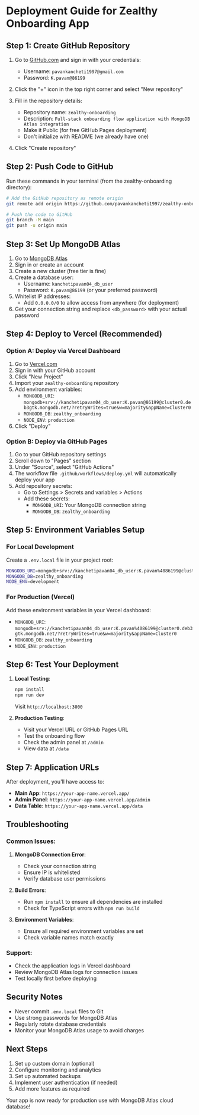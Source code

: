 # Deployment Guide for Zealthy Onboarding App

## Step 1: Create GitHub Repository

1. Go to [GitHub.com](https://github.com) and sign in with your credentials:
   - Username: `pavankancheti1997@gmail.com`
   - Password: `K.pavan@86199`

2. Click the "+" icon in the top right corner and select "New repository"

3. Fill in the repository details:
   - Repository name: `zealthy-onboarding`
   - Description: `Full-stack onboarding flow application with MongoDB Atlas integration`
   - Make it Public (for free GitHub Pages deployment)
   - Don't initialize with README (we already have one)

4. Click "Create repository"

## Step 2: Push Code to GitHub

Run these commands in your terminal (from the zealthy-onboarding directory):

```bash
# Add the GitHub repository as remote origin
git remote add origin https://github.com/pavankancheti1997/zealthy-onboarding.git

# Push the code to GitHub
git branch -M main
git push -u origin main
```

## Step 3: Set Up MongoDB Atlas

1. Go to [MongoDB Atlas](https://www.mongodb.com/atlas)
2. Sign in or create an account
3. Create a new cluster (free tier is fine)
4. Create a database user:
   - Username: `kanchetipavan04_db_user`
   - Password: `K.pavan@86199` (or your preferred password)
5. Whitelist IP addresses:
   - Add `0.0.0.0/0` to allow access from anywhere (for deployment)
6. Get your connection string and replace `<db_password>` with your actual password

## Step 4: Deploy to Vercel (Recommended)

### Option A: Deploy via Vercel Dashboard

1. Go to [Vercel.com](https://vercel.com)
2. Sign in with your GitHub account
3. Click "New Project"
4. Import your `zealthy-onboarding` repository
5. Add environment variables:
   - `MONGODB_URI`: `mongodb+srv://kanchetipavan04_db_user:K.pavan@86199@cluster0.deb3gtk.mongodb.net/?retryWrites=true&w=majority&appName=Cluster0`
   - `MONGODB_DB`: `zealthy_onboarding`
   - `NODE_ENV`: `production`
6. Click "Deploy"

### Option B: Deploy via GitHub Pages

1. Go to your GitHub repository settings
2. Scroll down to "Pages" section
3. Under "Source", select "GitHub Actions"
4. The workflow file `.github/workflows/deploy.yml` will automatically deploy your app
5. Add repository secrets:
   - Go to Settings > Secrets and variables > Actions
   - Add these secrets:
     - `MONGODB_URI`: Your MongoDB connection string
     - `MONGODB_DB`: `zealthy_onboarding`

## Step 5: Environment Variables Setup

### For Local Development
Create a `.env.local` file in your project root:

```bash
MONGODB_URI=mongodb+srv://kanchetipavan04_db_user:K.pavan%4086199@cluster0.deb3gtk.mongodb.net/?retryWrites=true&w=majority&appName=Cluster0
MONGODB_DB=zealthy_onboarding
NODE_ENV=development
```

### For Production (Vercel)
Add these environment variables in your Vercel dashboard:
   - `MONGODB_URI`: `mongodb+srv://kanchetipavan04_db_user:K.pavan%4086199@cluster0.deb3gtk.mongodb.net/?retryWrites=true&w=majority&appName=Cluster0`
- `MONGODB_DB`: `zealthy_onboarding`
- `NODE_ENV`: `production`

## Step 6: Test Your Deployment

1. **Local Testing**:
   ```bash
   npm install
   npm run dev
   ```
   Visit `http://localhost:3000`

2. **Production Testing**:
   - Visit your Vercel URL or GitHub Pages URL
   - Test the onboarding flow
   - Check the admin panel at `/admin`
   - View data at `/data`

## Step 7: Application URLs

After deployment, you'll have access to:
- **Main App**: `https://your-app-name.vercel.app/`
- **Admin Panel**: `https://your-app-name.vercel.app/admin`
- **Data Table**: `https://your-app-name.vercel.app/data`

## Troubleshooting

### Common Issues:

1. **MongoDB Connection Error**:
   - Check your connection string
   - Ensure IP is whitelisted
   - Verify database user permissions

2. **Build Errors**:
   - Run `npm install` to ensure all dependencies are installed
   - Check for TypeScript errors with `npm run build`

3. **Environment Variables**:
   - Ensure all required environment variables are set
   - Check variable names match exactly

### Support:
- Check the application logs in Vercel dashboard
- Review MongoDB Atlas logs for connection issues
- Test locally first before deploying

## Security Notes

- Never commit `.env.local` files to Git
- Use strong passwords for MongoDB Atlas
- Regularly rotate database credentials
- Monitor your MongoDB Atlas usage to avoid charges

## Next Steps

1. Set up custom domain (optional)
2. Configure monitoring and analytics
3. Set up automated backups
4. Implement user authentication (if needed)
5. Add more features as required

Your app is now ready for production use with MongoDB Atlas cloud database!
